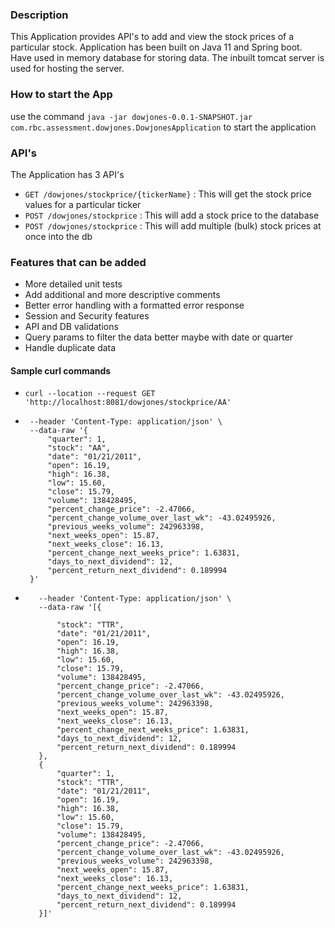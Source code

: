 ### Description

This Application provides API's to add and view the stock prices of a particular stock.
Application has been built on Java 11 and Spring boot. 
Have used in memory database for storing data.
The inbuilt tomcat server is used for hosting the server.

### How to start the App

use the command `java -jar dowjones-0.0.1-SNAPSHOT.jar com.rbc.assessment.dowjones.DowjonesApplication` to start the application

### API's

The Application has 3 API's

* `GET /dowjones/stockprice/{tickerName}` : This will get the stock price values for a particular ticker
* `POST /dowjones/stockprice` : This will add a stock price to the database
* `POST /dowjones/stockprice` :  This will add multiple (bulk) stock prices at once into the db

### Features that can be added

* More detailed unit tests
* Add additional and more descriptive comments
* Better error handling with a formatted error response
* Session and Security features
* API and DB validations
* Query params to filter the data better maybe with date or quarter
* Handle duplicate data

#### Sample curl commands

* ```
  curl --location --request GET 'http://localhost:8081/dowjones/stockprice/AA'
* ```curl --location --request POST 'http://localhost:8081/dowjones/stockprice' \
   --header 'Content-Type: application/json' \
   --data-raw '{
       "quarter": 1,
       "stock": "AA",
       "date": "01/21/2011",
       "open": 16.19,
       "high": 16.38,
       "low": 15.60,
       "close": 15.79,
       "volume": 138428495,
       "percent_change_price": -2.47066,
       "percent_change_volume_over_last_wk": -43.02495926,
       "previous_weeks_volume": 242963398,
       "next_weeks_open": 15.87,
       "next_weeks_close": 16.13,
       "percent_change_next_weeks_price": 1.63831,
       "days_to_next_dividend": 12,
       "percent_return_next_dividend": 0.189994
   }'
* ```curl --location --request POST 'http://localhost:8081/dowjones/stockprices/' \
     --header 'Content-Type: application/json' \
     --data-raw '[{
     
         "stock": "TTR",
         "date": "01/21/2011",
         "open": 16.19,
         "high": 16.38,
         "low": 15.60,
         "close": 15.79,
         "volume": 138428495,
         "percent_change_price": -2.47066,
         "percent_change_volume_over_last_wk": -43.02495926,
         "previous_weeks_volume": 242963398,
         "next_weeks_open": 15.87,
         "next_weeks_close": 16.13,
         "percent_change_next_weeks_price": 1.63831,
         "days_to_next_dividend": 12,
         "percent_return_next_dividend": 0.189994
     },
     {
         "quarter": 1,
         "stock": "TTR",
         "date": "01/21/2011",
         "open": 16.19,
         "high": 16.38,
         "low": 15.60,
         "close": 15.79,
         "volume": 138428495,
         "percent_change_price": -2.47066,
         "percent_change_volume_over_last_wk": -43.02495926,
         "previous_weeks_volume": 242963398,
         "next_weeks_open": 15.87,
         "next_weeks_close": 16.13,
         "percent_change_next_weeks_price": 1.63831,
         "days_to_next_dividend": 12,
         "percent_return_next_dividend": 0.189994
     }]' 

